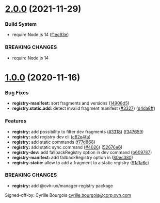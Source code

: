 # [2.0.0](https://github.com/ovh/manager/compare/@ovh-ux/manager-registry@1.0.0...@ovh-ux/manager-registry@2.0.0) (2021-11-29)


### Build System

* require Node.js 14 ([f1ec93e](https://github.com/ovh/manager/commit/f1ec93ef1156184dda02762eb62c0d838be495b6))


### BREAKING CHANGES

* require Node.js 14



# [1.0.0](https://github.com/ovh/manager/compare/@ovh-ux/manager-registry@0.0.0...@ovh-ux/manager-registry@1.0.0) (2020-11-16)


### Bug Fixes

* **registry-manifest:** sort fragments and versions ([14908d5](https://github.com/ovh/manager/commit/14908d58faa8e088a4f786f8b4941654f48674f6))
* **registry.static.add:** detect invalid fragment manifest ([#3327](https://github.com/ovh/manager/issues/3327)) ([d4da8ff](https://github.com/ovh/manager/commit/d4da8ff91ab4c7b09628b6d5fc5ffac19e05aa05))


### Features

* **registry:** add possibility to filter dev fragments ([#3318](https://github.com/ovh/manager/issues/3318)) ([f347659](https://github.com/ovh/manager/commit/f3476592c94f14a5ca071adf441c65e77e0d208a))
* **registry:** add registry dev cli ([c82e4fa](https://github.com/ovh/manager/commit/c82e4faec76232f95a8b988d3d9da28679ad4c75))
* **registry:** add static commands ([f77d868](https://github.com/ovh/manager/commit/f77d8688b6cc29575ae3e86826f0c5067c0b3b41))
* **registry:** add static sync command ([#4026](https://github.com/ovh/manager/issues/4026)) ([52676e6](https://github.com/ovh/manager/commit/52676e67eb0ef4513894a6a033c9bae2541ce842))
* **registry-dev:** add fallbackRegistry option in dev command ([b609787](https://github.com/ovh/manager/commit/b609787cbdfa1ca4714a0416cafd1a5076f4bac2))
* **registry-manifest:** add fallbackRegistry option in ([80ec380](https://github.com/ovh/manager/commit/80ec38042e34f64f9038c13e94c77be5384dee76))
* **registry-static:** allow to add a fragment to a static registry ([91a1a6c](https://github.com/ovh/manager/commit/91a1a6c9a25d0ae058e4108e67591cf61e4f0f0d))


### BREAKING CHANGES

* **registry:** add @ovh-ux/manager-registry package

Signed-off-by: Cyrille Bourgois <cyrille.bourgois@corp.ovh.com>




